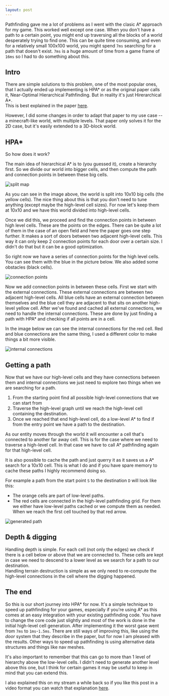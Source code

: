 ```yaml
---
layout: post
---
```


Pathfinding gave me a lot of problems as I went with the clasic A* approach for my game. This worked well except one case. When you don't have a path to a certain point, you might end up traversing all the blocks of a world desperately trying to find one. This can be quite time consuming, and even for a relatively small 100x100 world, you might spend `7ms` searching for a path that doesn't exist. `7ms` is a huge amount of time from a game frame of `16ms` so I had to do something about this.

## Intro

There are simple solutions to this problem, one of the most popular ones, that I actually ended up implementing is HPA* or as the original paper calls it, Near-Optimal Hierarchical Pathfinding. But in reality it's just Hirerarchical A*.  
This is best explained in the paper [here](https://webdocs.cs.ualberta.ca/~mmueller/ps/hpastar.pdf).

However, I did some changes in order to adapt that paper to my use case -- a minecraft-like world, with multiple levels. That paper only solves it for the 2D case,  but it's easily extended to a 3D-block world.

## HPA*

So how does it work?  

The main idea of hierarchical A* is to (you guessed it), create a hierarchy first. So we divide our world into bigger cells, and then compute the path and connection points in between these big cells.

![split map](/images/hierarchical_pathfinding/split_world.png "A map being split into high-level cells")

As you can see in the image above, the world is split into 10x10 big cells (the yellow cells). The nice thing about this is that you don't need to tune anything (except maybe the high-level cell sizes). For now let's keep them at 10x10 and we have this world divided into high-level cells.

Once we did this, we proceed and find the connection points in between high level cells. These are the points on the edges. There can be quite a lot of them in the case of an open field and here the paper goes one step further. It makes a sort of doors between two adjacent high-level cells. This way it can only keep 2 connection points for each door over a certain size. I didn't do that but it can be a good optimization.

So right now we have a series of connection points for the high level cells. You can see them with the blue in the picture below. We also added some obstacles (black cells).

![connection points](/images/hierarchical_pathfinding/generated_connection_points.png)

Now we add connection points in between these cells. First we start with the external connections. These external connections are between two adjacent high-level cells. All blue cells have an external connection between themselves and the blue cell they are adjacent to that sits on another high-level yellow cell.
After we've found and cached all external connections, we need to handle the internal connections. These are done by just finding a path with HPA* and checking if all points are in a cell.

In the image below we can see the internal connections for the red cell.
Red and blue connections are the same thing, I used a different color to make things a bit more visible.

![internal connections](/images/hierarchical_pathfinding/internal_connections.png)

## Getting a path

Now that we have our high-level cells and they have connections between them and internal connections we just need to explore two things when we are searching for a path.

1. From the starting point find all possible high-level connections that we can start from
2. Traverse the high-level graph until we reach the high-level cell containing the destination.
3. Once we reached that end high-level cell, do a low-level A* to find if from the entry point we have a path to the destination.

As our entity moves through the world it will encounter a cell that's connected to another far away cell. This is for the case where we need to traverse a high-level cell. In that case we have to call A* pathfinding again for that high-level cell.

It is also possible to cache the path and just querry it as it saves us a A* search for a 10x10 cell. This is what I do and if you have spare memory to cache these paths I highly recommend doing so.

For example a path from the start point `S` to the destination `D` will look like this:
- The orange cells are part of low-level paths.
- The red cells are connected in the high-level pathfinding grid. For them we either have low-level paths cached or we compute them as needed. When we reach the first cell touched by that red arrow.

![generated path](/images/hierarchical_pathfinding/path_found.png)

## Depth & digging

Handling depth is simple. For each cell (not only the edges) we check if there is a cell below or above that we are connected to. These cells are kept in case we need to descend to a lower level as we search for a path to our destination.  
Handling terrain destruction is simple as we only need to re-compute the high-level connections in the cell where the digging happened.

## The end

So this is our short journey into HPA* for now. It's a simple technique to speed up pathfinding for your games, especially if you're using A* as this comes at an easy integration with your existing pathfinding code. You have to change the core code just slightly and most of the work is done in the initial high-level cell generation. After implementing it the worst gase went from `7ms` to  `1ms`-`1.5ms`. There are still ways of improving this, like using the _door_ system that they describe in the paper, but for now I am pleased with the results.
Other ways to speed up pathfinding is using alternative data structures and things like nav meshes.  

It's also important to remember that this can go to more than 1 level of hierarchy above the low-level cells. I didn't need to generate another level above this one, but I think for certain games it may be useful to keep in mind that you can extend this.

I also explained this on my stream a while back so if you like this post in a video format you can watch that explanation [here](https://youtu.be/qSbSb8vMbLI?t=915).

